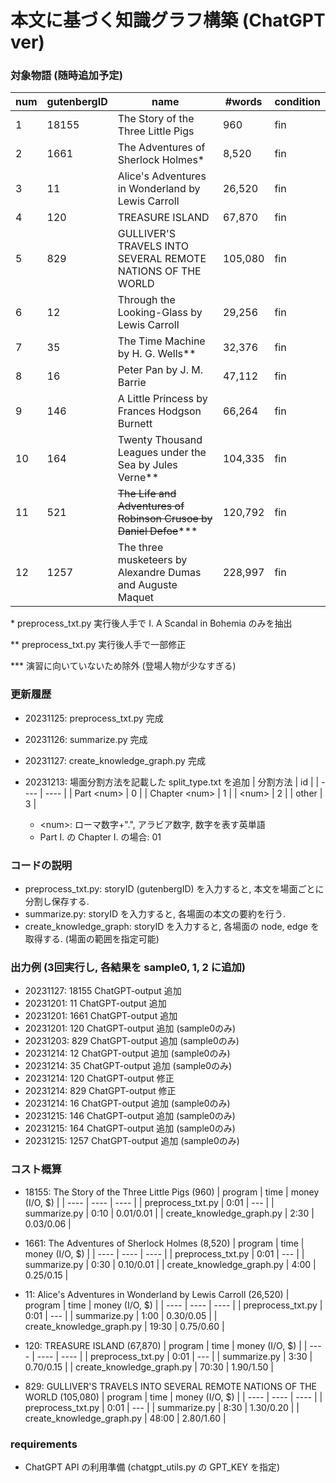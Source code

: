 # 本文に基づく知識グラフ構築 (ChatGPT ver)
### 対象物語 (随時追加予定)
| num | gutenbergID | name | #words | condition |
| ---- | ---- | ---- | ---- | ---- |
| 1 | 18155 | The Story of the Three Little Pigs | 960 | fin |
| 2 | 1661 | The Adventures of Sherlock Holmes\* | 8,520 | fin |
| 3 | 11 |  Alice's Adventures in Wonderland by Lewis Carroll | 26,520 | fin |
| 4 | 120 | TREASURE ISLAND | 67,870 | fin |
| 5 | 829 | GULLIVER'S TRAVELS INTO SEVERAL REMOTE NATIONS OF THE WORLD | 105,080 | fin |
| 6 | 12 | Through the Looking-Glass by Lewis Carroll | 29,256 | fin |
| 7 | 35 | The Time Machine by H. G. Wells\** | 32,376 | fin |
| 8 | 16 | Peter Pan by J. M. Barrie | 47,112 | fin |
| 9 | 146 | A Little Princess by Frances Hodgson Burnett | 66,264 | fin |
| 10 | 164 | Twenty Thousand Leagues under the Sea by Jules Verne\** | 104,335 | fin |
| 11 | 521 | ~~The Life and Adventures of Robinson Crusoe by Daniel Defoe~~\*** | 120,792 | fin |
| 12 | 1257 | The three musketeers by Alexandre Dumas and Auguste Maquet | 228,997 | fin |

\*  preprocess_txt.py 実行後人手で I. A Scandal in Bohemia のみを抽出

\** preprocess_txt.py 実行後人手で一部修正

\*** 演習に向いていないため除外 (登場人物が少なすぎる)


### 更新履歴
- 20231125: preprocess_txt.py 完成
- 20231126: summarize.py 完成
- 20231127: create_knowledge_graph.py 完成
- 20231213: 場面分割方法を記載した split_type.txt を追加
    | 分割方法 | id |
    | ---- | ---- |
    | Part \<num\> | 0 |
    | Chapter \<num\> | 1 |
    | \<num\> | 2 |
    | other | 3 |

    * \<num\>: ローマ数字+".", アラビア数字, 数字を表す英単語
    * Part I. の Chapter I. の場合: 01


### コードの説明
- preprocess_txt.py: storyID (gutenbergID) を入力すると, 本文を場面ごとに分割し保存する.
- summarize.py: storyID を入力すると, 各場面の本文の要約を行う.
- create_knowledge_graph: storyID を入力すると, 各場面の node, edge を取得する. (場面の範囲を指定可能)
<!-- - 4_create_json.py: storyID を入力すると, graph.json を作成する. -->
<!-- - create_json.sh: storyID を入力すると, 1~4 をまとめて実行する -->


### 出力例 (3回実行し, 各結果を sample0, 1, 2 に追加)
- 20231127: 18155 ChatGPT-output 追加
- 20231201: 11 ChatGPT-output 追加
- 20231201: 1661 ChatGPT-output 追加
- 20231201: 120 ChatGPT-output 追加 (sample0のみ)
- 20231203: 829 ChatGPT-output 追加 (sample0のみ)
- 20231214: 12 ChatGPT-output 追加 (sample0のみ)
- 20231214: 35 ChatGPT-output 追加 (sample0のみ)
- 20231214: 120 ChatGPT-output 修正
- 20231214: 829 ChatGPT-output 修正
- 20231214: 16 ChatGPT-output 追加 (sample0のみ)
- 20231215: 146 ChatGPT-output 追加 (sample0のみ)
- 20231215: 164 ChatGPT-output 追加 (sample0のみ)
- 20231215: 1257 ChatGPT-output 追加 (sample0のみ)


### コスト概算
- 18155: The Story of the Three Little Pigs (960)
    | program | time | money (I/O, $) |
    | ---- | ---- | ---- |
    | preprocess_txt.py | 0:01 | --- |
    | summarize.py | 0:10 | 0.01/0.01 |
    | create_knowledge_graph.py | 2:30 | 0.03/0.06 |


- 1661: The Adventures of Sherlock Holmes (8,520)
    | program | time | money (I/O, $) |
    | ---- | ---- | ---- |
    | preprocess_txt.py | 0:01 | --- |
    | summarize.py | 0:30 | 0.10/0.01 |
    | create_knowledge_graph.py | 4:00 | 0.25/0.15 |


- 11: Alice's Adventures in Wonderland by Lewis Carroll (26,520)
    | program | time | money (I/O, $) |
    | ---- | ---- | ---- |
    | preprocess_txt.py | 0:01 | --- |
    | summarize.py | 1:00 | 0.30/0.05 |
    | create_knowledge_graph.py | 19:30 | 0.75/0.60 |


- 120: TREASURE ISLAND (67,870)
    | program | time | money (I/O, $) |
    | ---- | ---- | ---- |
    | preprocess_txt.py | 0:01 | --- |
    | summarize.py | 3:30 | 0.70/0.15 |
    | create_knowledge_graph.py | 70:30 | 1.90/1.50 |


- 829: GULLIVER'S TRAVELS INTO SEVERAL REMOTE NATIONS OF THE WORLD (105,080)
    | program | time | money (I/O, $) |
    | ---- | ---- | ---- |
    | preprocess_txt.py | 0:01 | --- |
    | summarize.py | 8:30 | 1.30/0.20 |
    | create_knowledge_graph.py | 48:00 | 2.80/1.60 |


### requirements
- ChatGPT API の利用準備 (chatgpt_utils.py の GPT_KEY を指定)
